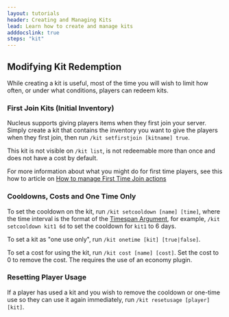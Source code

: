 ```yaml
---
layout: tutorials
header: Creating and Managing Kits
lead: Learn how to create and manage kits
adddocslink: true
steps: "kit"
---
```


## Modifying Kit Redemption

While creating a kit is useful, most of the time you will wish to limit how often, or under what conditions, players can 
redeem kits.

### First Join Kits (Initial Inventory)

Nucleus supports giving players items when they first join your server. Simply create a kit that contains the inventory
you want to give the players when they first join, then run `/kit setfirstjoin [kitname] true`.

This kit is not visible on `/kit list`, is not redeemable more than once and does not have a cost by default.

For more information about what you might do for first time players, see this how to article on 
[How to manage First Time Join actions](../../howto/firsttime.html)

### Cooldowns, Costs and One Time Only

To set the cooldown on the kit, run `/kit setcooldown [name] [time]`, where the time interval is the format of the 
[Timespan Argument](../../arguments.html#timespan), for example, `/kit setcooldown kit1 6d` to set the cooldown for 
`kit1` to 6 days.

To set a kit as "one use only", run `/kit onetime [kit] [true|false]`.

To set a cost for using the kit, run `/kit cost [name] [cost]`. Set the cost to 0 to remove the cost. The requires the use
of an economy plugin.

### Resetting Player Usage

If a player has used a kit and you wish to remove the cooldown or one-time use so they can use it again immediately, run
`/kit resetusage [player] [kit]`.
